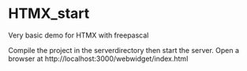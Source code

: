 # HTMX_start
Very basic demo for HTMX with freepascal

Compile the project in the serverdirectory then start the server.
Open a browser at http://localhost:3000/webwidget/index.html

